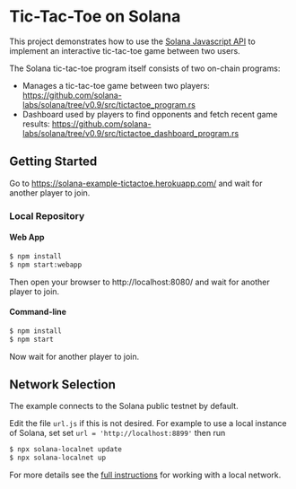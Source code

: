 # Tic-Tac-Toe on Solana

This project demonstrates how to use the [Solana Javascript API](https://github.com/solana-labs/solana-web3.js)
to implement an interactive tic-tac-toe game between two users.

The Solana tic-tac-toe program itself consists of two on-chain programs:
* Manages a tic-tac-toe game between two players: https://github.com/solana-labs/solana/tree/v0.9/src/tictactoe_program.rs
* Dashboard used by players to find opponents and fetch recent game results: https://github.com/solana-labs/solana/tree/v0.9/src/tictactoe_dashboard_program.rs

## Getting Started
Go to https://solana-example-tictactoe.herokuapp.com/ and wait for another player to join.

### Local Repository

#### Web App
```sh
$ npm install
$ npm start:webapp
```

Then open your browser to http://localhost:8080/ and wait for another player to join.

#### Command-line
```sh
$ npm install
$ npm start
```

Now wait for another player to join.

## Network Selection
The example connects to the Solana public testnet by default.

Edit the file `url.js` if this is not desired.  For example to use a local
instance of Solana, set
set `url = 'http://localhost:8899'` then run
```bash
$ npx solana-localnet update
$ npx solana-localnet up
```
For more details see the [full instructions](https://github.com/solana-labs/solana-web3.js#local-network)
for working with a local network.
